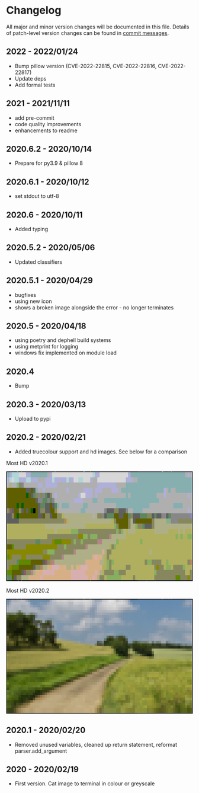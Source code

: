# Changelog

All major and minor version changes will be documented in this file. Details of
patch-level version changes can be found in [commit messages](../../commits/master).

## 2022 - 2022/01/24

- Bump pillow version (CVE-2022-22815, CVE-2022-22816, CVE-2022-22817)
- Update deps
- Add formal tests

## 2021 - 2021/11/11

- add pre-commit
- code quality improvements
- enhancements to readme

## 2020.6.2 - 2020/10/14

- Prepare for py3.9 & pillow 8

## 2020.6.1 - 2020/10/12

- set stdout to utf-8

## 2020.6 - 2020/10/11

- Added typing

## 2020.5.2 - 2020/05/06

- Updated classifiers

## 2020.5.1 - 2020/04/29

- bugfixes
- using new icon
- shows a broken image alongside the error - no longer terminates

## 2020.5 - 2020/04/18

- using poetry and dephell build systems
- using metprint for logging
- windows fix implemented on module load

## 2020.4

- Bump

## 2020.3 - 2020/03/13

- Upload to pypi

## 2020.2 - 2020/02/21

- Added truecolour support and hd images. See below for a comparison

<div>
<p>Most HD v2020.1</p>
<img src="readme-assets/screenshots/desktop/example-2.png" alt="Screenshot 3" width="600">
<p>Most HD v2020.2</p>
<img src="readme-assets/screenshots/desktop/example-6.png" alt="Screenshot 7" width="600">
</div>

## 2020.1 - 2020/02/20

- Removed unused variables, cleaned up return statement, reformat
parser.add_argument

## 2020 - 2020/02/19

- First version. Cat image to terminal in colour or greyscale
